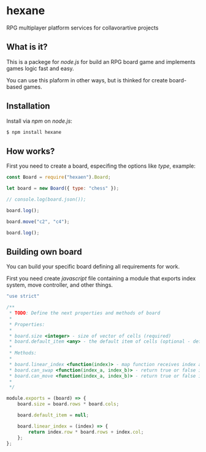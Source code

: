 # hexane

RPG multiplayer platform services for collavorartive projects

## What is it?

This is a packege for _node.js_ for build an RPG board game and
implements games logic fast and easy.

You can use this plaform in other ways, but is thinked for
create board-based games.

## Installation

Install via _npm_ on _node.js_:

~~~bash
$ npm install hexane
~~~

## How works?

First you need to create a board, especifing the options like _type_,
example:

~~~js
const Board = require("hexaen").Board;

let board = new Board({ type: "chess" });

// console.log(board.json());

board.log();

board.move("c2", "c4");

board.log();
~~~
 
## Building own board

You can build your specific board defining all requirements for work.

First you need create _javascript_ file containing a module that
exports index system, move controller, and other things.

~~~js
"use strict"

/**
 * TODO: Define the next properties and methods of board
 *
 * Properties:
 *
 * board.size <integer> - size of vector of cells (required)
 * board.default_item <any> - the default item of cells (optional - default is null)
 *
 * Methods:
 *
 * board.linear_index <function(index)> - map function receives index and return linear index of cell (required)
 * board.can_swap <function(index_a, index_b)> - return true or false if index_a can be swaped to index_b (optional)
 * board.can_move <function(index_a, index_b)> - return true or false if index_a can be moved to index_b (optional)
 *
 */

module.exports = (board) => {
    board.size = board.rows * board.cols;

    board.default_item = null;

    board.linear_index = (index) => {
        return index.row * board.rows + index.col;
    };
};
~~~